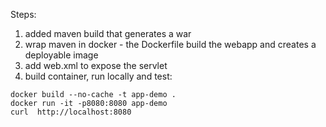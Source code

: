 Steps:
1. added maven build that generates a war
2. wrap maven in docker - the Dockerfile build the webapp and creates a deployable image 
3. add web.xml to expose the servlet
4. build container, run locally and test:
```
docker build --no-cache -t app-demo .
docker run -it -p8080:8080 app-demo
curl  http://localhost:8080
```
